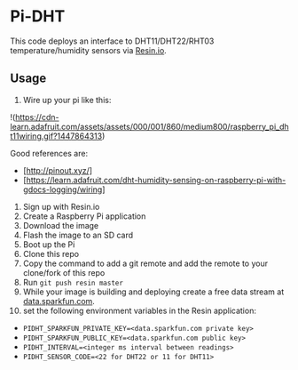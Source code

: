 # Pi-DHT

This code deploys an interface to DHT11/DHT22/RHT03 temperature/humidity
sensors via [Resin.io](https://resin.io).

## Usage

1. Wire up your pi like this:

  !(https://cdn-learn.adafruit.com/assets/assets/000/001/860/medium800/raspberry_pi_dht11wiring.gif?1447864313)

  Good references are:

  * [http://pinout.xyz/]
  * [https://learn.adafruit.com/dht-humidity-sensing-on-raspberry-pi-with-gdocs-logging/wiring]

1. Sign up with Resin.io
1. Create a Raspberry Pi application
1. Download the image
1. Flash the image to an SD card
1. Boot up the Pi
1. Clone this repo
1. Copy the command to add a git remote and add the remote to your clone/fork
  of this repo
1. Run `git push resin master`
1. While your image is building and deploying create a free data stream at
  [data.sparkfun.com](https://data.sparkfun.com/).
1. set the following environment
  variables in the Resin application:

  * `PIDHT_SPARKFUN_PRIVATE_KEY=<data.sparkfun.com private key>`
  * `PIDHT_SPARKFUN_PUBLIC_KEY=<data.sparkfun.com public key>`
  * `PIDHT_INTERVAL=<integer ms interval between readings>`
  * `PIDHT_SENSOR_CODE=<22 for DHT22 or 11 for DHT11>`

